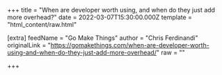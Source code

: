 
+++
title = "When are developer worth using, and when do they just add more overhead?"
date = 2022-03-07T15:30:00.000Z
template = "html_content/raw.html"

[extra]
feedName = "Go Make Things"
author = "Chris Ferdinandi"
originalLink = "https://gomakethings.com/when-are-developer-worth-using-and-when-do-they-just-add-more-overhead/"
raw = ""

+++

